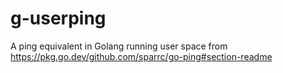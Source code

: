 # g-userping
A ping equivalent in Golang running user space from https://pkg.go.dev/github.com/sparrc/go-ping#section-readme

